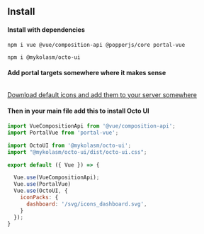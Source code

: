 
## Install

#### Install with dependencies

`npm i vue @vue/composition-api @popperjs/core portal-vue`

`npm i @mykolasm/octo-ui`


#### Add portal targets somewhere where it makes sense

```html

```

[Download default icons and add them to your server somewhere](https://raw.githubusercontent.com/Neophen/octo-ui/master/docs/.vuepress/public/svg/icons_dashboard.svg)

#### Then in your main file add this to install Octo UI

```js
import VueCompositionApi from '@vue/composition-api';
import PortalVue from 'portal-vue';

import OctoUI from '@mykolasm/octo-ui';
import "@mykolasm/octo-ui/dist/octo-ui.css";

export default ({ Vue }) => {

  Vue.use(VueCompositionApi);
  Vue.use(PortalVue)
  Vue.use(OctoUI, {
    iconPacks: {
      dashboard: '/svg/icons_dashboard.svg',
    }
  });
}
```